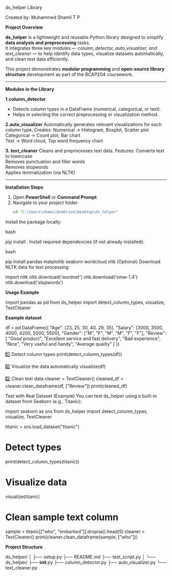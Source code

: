 ds_helper Library

Created by: Muhammed Shamil T P

**Project Overview**

**ds_helper** is a lightweight and reusable Python library designed to simplify **data analysis and preprocessing** tasks.  
It integrates three key modules — _column_detector, auto_visualizer, and text_cleaner_ — to help identify data types, visualize datasets automatically, and clean text data efficiently.

This project demonstrates **modular programming** and **open-source library structure** development as part of the BCAP204 coursework.

---

**Modules in the Library**

**1.column_detector**
- Detects column types in a DataFrame (numerical, categorical, or text).
- Helps in selecting the correct preprocessing or visualization method.

**2.auto_visualizer**
Automatically generates relevant visualizations for each column type.
Creates:
 Numerical → Histogram, Boxplot, Scatter plot  
 Categorical → Count plot, Bar chart  
 Text → Word cloud, Top word frequency chart  

**3. text_cleaner**
Cleans and preprocesses text data.
Features:
 Converts text to lowercase  
 Removes punctuation and filler words  
 Removes stopwords  
 Applies lemmatization (via NLTK)

---

**Installation Steps**

1. Open **PowerShell** or **Command Prompt**.
2. Navigate to your project folder:
   ```bash
   cd "C:\Users\shami\OneDrive\Desktop\ds_helper"
Install the package locally:

bash

pip install .
Install required dependencies (if not already installed):

bash

pip install pandas matplotlib seaborn wordcloud nltk
(Optional) Download NLTK data for text processing:

import nltk
nltk.download('wordnet')
nltk.download('omw-1.4')
nltk.download('stopwords')

**Usage Example**

import pandas as pd
from ds_helper import detect_column_types, visualize, TextCleaner

**Example dataset**

df = pd.DataFrame({
    "Age": [23, 25, 30, 40, 29, 35],
    "Salary": [3000, 3500, 4000, 4200, 5000, 5500],
    "Gender": ["M", "F", "M", "M", "F", "F"],
    "Review": [
        "Good product",
        "Excellent service and fast delivery",
        "Bad experience",
        "Nice",
        "Very useful and handy",
        "Average quality"
    ]
})

1️⃣ Detect column types
print(detect_column_types(df))

2️⃣ Visualize the data automatically
visualize(df)

3️⃣ Clean text data
cleaner = TextCleaner()
cleaned_df = cleaner.clean_dataframe(df, ["Review"])
print(cleaned_df)

Test with Real Dataset (Example)
You can test ds_helper using a built-in dataset from Seaborn (e.g., Titanic):

import seaborn as sns
from ds_helper import detect_column_types, visualize, TextCleaner

titanic = sns.load_dataset("titanic")

# Detect types
print(detect_column_types(titanic))

# Visualize data
visualize(titanic)

# Clean sample text column
sample = titanic[["who", "embarked"]].dropna().head(5)
cleaner = TextCleaner()
print(cleaner.clean_dataframe(sample, ["who"]))

**Project Structure**


ds_helper/
│
├── setup.py
├── README.md
├── test_script.py
│
└── ds_helper/
    ├── __init__.py
    ├── column_detector.py
    ├── auto_visualizer.py
    └── text_cleaner.py

